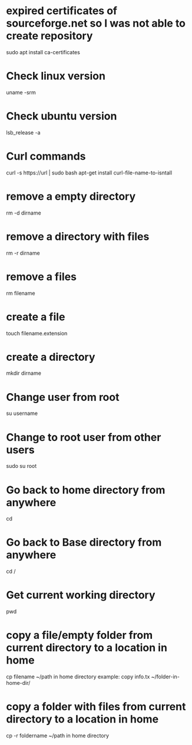 # expired certificates of sourceforge.net so I was not able to create repository
sudo apt install ca-certificates

# Check linux version
uname -srm

# Check ubuntu version
lsb_release -a

# Curl commands
curl -s https://url | sudo bash
apt-get install curl-file-name-to-isntall


# remove a empty directory
rm -d dirname

# remove a directory with files
rm -r dirname

# remove a files
rm filename

# create a file
touch filename.extension

# create a directory
mkdir dirname

# Change user from root
su username

# Change to root user from other users
sudo su root

# Go back to home directory from anywhere
cd

# Go back to Base directory from anywhere
cd /

# Get current working directory
pwd

# copy a file/empty folder from current directory to a location in home
cp filename ~/path in home directory
example: copy info.tx ~/folder-in-home-dir/

# copy a folder with files from current directory to a location in home
cp -r foldername ~/path in home directory



